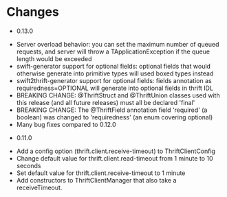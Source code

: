 Changes
=======

* 0.13.0

- Server overload behavior: you can set the maximum number of queued requests, and server will throw a TApplicationException if the queue length would be exceeded
- swift-generator support for optional fields: optional fields that would otherwise generate into primitive types will used boxed types instead
- swift2thrift-generator support for optional fields: fields annotation as requiredness=OPTIONAL will generate into optional fields in thrift IDL
- BREAKING CHANGE: @ThriftStruct and @ThriftUnion classes used with this release (and all future releases) must all be declared 'final'
- BREAKING CHANGE: The @ThriftField annotation field 'required' (a boolean) was changed to 'requiredness' (an enum covering optional)
- Many bug fixes compared to 0.12.0

* 0.11.0

- Add a config option (thrift.client.receive-timeout) to ThriftClientConfig
- Change default value for thrift.client.read-timeout from 1 minute to 10 seconds
- Set default value for thrift.client.receive-timeout to 1 minute
- Add constructors to ThriftClientManager that also take a receiveTimeout.


